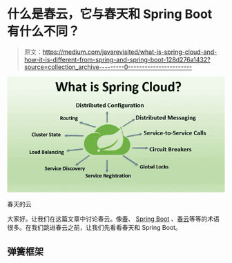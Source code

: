 # 什么是春云，它与春天和 Spring Boot 有什么不同？

> 原文：<https://medium.com/javarevisited/what-is-spring-cloud-and-how-it-is-different-from-spring-and-spring-boot-128d276a1432?source=collection_archive---------0----------------------->

[![](img/e53764544e92c4833b683afb02f6b0c8.png)](https://javarevisited.blogspot.com/2018/04/top-5-spring-cloud-courses-for-java.html)

春天的云

大家好。让我们在这篇文章中讨论春云。像[春](/javarevisited/how-to-learn-spring-framework-spring-mvc-spring-boot-and-spring-security-best-resources-202e7f6ab3c8)、 [Spring Boot](/javarevisited/top-10-courses-to-learn-spring-boot-in-2020-best-of-lot-6ffce88a1b6e) 、[春云](/javarevisited/5-best-courses-to-learn-spring-cloud-and-microservices-1ddea1af7012)等等的术语很多。在我们跳进春云之前，让我们先看看春天和 Spring Boot。

## 弹簧框架
